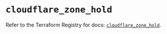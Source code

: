 # `cloudflare_zone_hold`

Refer to the Terraform Registry for docs: [`cloudflare_zone_hold`](https://registry.terraform.io/providers/cloudflare/cloudflare/5.7.1/docs/resources/zone_hold).
